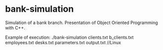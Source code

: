 # bank-simulation
Simulation of a bank branch. Presentation of Object Oriented Programming with C++.

Example of execution:
./bank-simulation clients.txt b_clients.txt employees.txt desks.txt parameters.txt output.txt     //Linux
